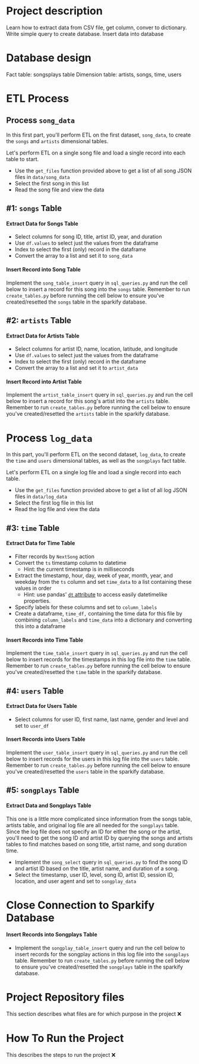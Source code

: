 # Project description
Learn how to extract data from CSV file, get column, conver to dictionary.
Write simple query to create database.
Insert data into database

# Database design
Fact table: songsplays table
Dimension table: artists, songs, time, users

# ETL Process
## Process `song_data`
In this first part, you'll perform ETL on the first dataset, `song_data`, to create the `songs` and `artists` dimensional tables.

Let's perform ETL on a single song file and load a single record into each table to start.
- Use the `get_files` function provided above to get a list of all song JSON files in `data/song_data`
- Select the first song in this list
- Read the song file and view the data

## #1: `songs` Table
#### Extract Data for Songs Table
- Select columns for song ID, title, artist ID, year, and duration
- Use `df.values` to select just the values from the dataframe
- Index to select the first (only) record in the dataframe
- Convert the array to a list and set it to `song_data`

#### Insert Record into Song Table
Implement the `song_table_insert` query in `sql_queries.py` and run the cell below to insert a record for this song into the `songs` table. Remember to run `create_tables.py` before running the cell below to ensure you've created/resetted the `songs` table in the sparkify database.
## #2: `artists` Table
#### Extract Data for Artists Table
- Select columns for artist ID, name, location, latitude, and longitude
- Use `df.values` to select just the values from the dataframe
- Index to select the first (only) record in the dataframe
- Convert the array to a list and set it to `artist_data`
#### Insert Record into Artist Table
Implement the `artist_table_insert` query in `sql_queries.py` and run the cell below to insert a record for this song's artist into the `artists` table. Remember to run `create_tables.py` before running the cell below to ensure you've created/resetted the `artists` table in the sparkify database.

# Process `log_data`
In this part, you'll perform ETL on the second dataset, `log_data`, to create the `time` and `users` dimensional tables, as well as the `songplays` fact table.

Let's perform ETL on a single log file and load a single record into each table.
- Use the `get_files` function provided above to get a list of all log JSON files in `data/log_data`
- Select the first log file in this list
- Read the log file and view the data

## #3: `time` Table
#### Extract Data for Time Table
- Filter records by `NextSong` action
- Convert the `ts` timestamp column to datetime
  - Hint: the current timestamp is in milliseconds
- Extract the timestamp, hour, day, week of year, month, year, and weekday from the `ts` column and set `time_data` to a list containing these values in order
  - Hint: use pandas' [`dt` attribute](https://pandas.pydata.org/pandas-docs/stable/reference/api/pandas.Series.dt.html) to access easily datetimelike properties.
- Specify labels for these columns and set to `column_labels`
- Create a dataframe, `time_df,` containing the time data for this file by combining `column_labels` and `time_data` into a dictionary and converting this into a dataframe

#### Insert Records into Time Table
Implement the `time_table_insert` query in `sql_queries.py` and run the cell below to insert records for the timestamps in this log file into the `time` table. Remember to run `create_tables.py` before running the cell below to ensure you've created/resetted the `time` table in the sparkify database.

## #4: `users` Table
#### Extract Data for Users Table
- Select columns for user ID, first name, last name, gender and level and set to `user_df`

#### Insert Records into Users Table
Implement the `user_table_insert` query in `sql_queries.py` and run the cell below to insert records for the users in this log file into the `users` table. Remember to run `create_tables.py` before running the cell below to ensure you've created/resetted the `users` table in the sparkify database.

## #5: `songplays` Table
#### Extract Data and Songplays Table
This one is a little more complicated since information from the songs table, artists table, and original log file are all needed for the `songplays` table. Since the log file does not specify an ID for either the song or the artist, you'll need to get the song ID and artist ID by querying the songs and artists tables to find matches based on song title, artist name, and song duration time.
- Implement the `song_select` query in `sql_queries.py` to find the song ID and artist ID based on the title, artist name, and duration of a song.
- Select the timestamp, user ID, level, song ID, artist ID, session ID, location, and user agent and set to `songplay_data`

# Close Connection to Sparkify Database

#### Insert Records into Songplays Table
- Implement the `songplay_table_insert` query and run the cell below to insert records for the songplay actions in this log file into the `songplays` table. Remember to run `create_tables.py` before running the cell below to ensure you've created/resetted the `songplays` table in the sparkify database.

# Project Repository files
This section describes what files are for which purpose in the project :x:

# How To Run the Project
This describes the steps to run the project :x: